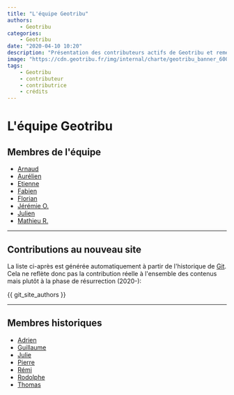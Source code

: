 ```yaml
---
title: "L'équipe Geotribu"
authors:
    - Geotribu
categories:
    - Geotribu
date: "2020-04-10 10:20"
description: "Présentation des contributeurs actifs de Geotribu et remerciements aux personnes et projets libres qui rendent l'aventure possible."
image: "https://cdn.geotribu.fr/img/internal/charte/geotribu_banner_600x300.png"
tags:
    - Geotribu
    - contributeur
    - contributrice
    - crédits
---
```


# L'équipe Geotribu

## Membres de l'équipe

- [Arnaud](/team/avdc/)
- [Aurélien](/team/acha/)
- [Etienne](/team/edel/)
- [Fabien](/team/fgob/)
- [Florian](/team/fbor/)
- [Jérémie O.](/team/jory/)
- [Julien](/team/jmou/)
- [Mathieu R.](/team/mraj/)

----

## Contributions au nouveau site

La liste ci-après est générée automatiquement à partir de l'historique de [Git](https://fr.wikipedia.org/wiki/Git). Cela ne reflète donc pas la contribution réelle à l'ensemble des contenus mais plutôt à la phase de résurrection (2020-):

{{ git_site_authors }}

----

## Membres historiques

- [Adrien](/team/avha/)
- [Guillaume](/team/gdbo/)
- [Julie](/team/jpie/)
- [Pierre](/team/pver/)
- [Rémi](/team/rbov/)
- [Rodolphe](/team/rqui/)
- [Thomas](/team/tgra/)
